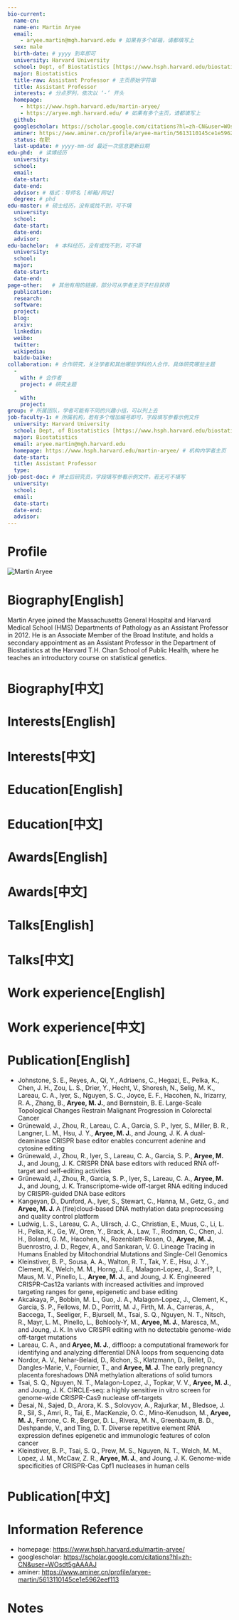 ```yaml
---
bio-current:
  name-cn: 
  name-en: Martin Aryee
  email: 
    - aryee.martin@mgh.harvard.edu # 如果有多个邮箱，请都填写上
  sex: male
  birth-date: # yyyy 到年即可
  university: Harvard University 
  school: Dept, of Biostatistics [https://www.hsph.harvard.edu/biostatistics] # 格式：学院名称[学院官网链接]
  major: Biostatistics
  title-raw: Assistant Professor # 主页原始字符串
  title: Assistant Professor
  interests: # 分点罗列，依次以 ‘-’ 开头
  homepage: 
    - https://www.hsph.harvard.edu/martin-aryee/ 
    - https://aryee.mgh.harvard.edu/ # 如果有多个主页，请都填写上
  github: 
  googlescholar: https://scholar.google.com/citations?hl=zh-CN&user=WOsdt5gAAAAJ 
  aminer: https://www.aminer.cn/profile/aryee-martin/5613110145ce1e5962eef113 # 从这里查找 https://www.aminer.org/search/person
  status: 在职
  last-update: # yyyy-mm-dd 最近一次信息更新日期
edu-phd:  # 读博经历
  university: 
  school: 
  email: 
  date-start: 
  date-end: 
  advisor: # 格式：导师名 [邮箱/网址]
  degree: # phd
edu-master: # 硕士经历，没有或找不到，可不填
  university: 
  school: 
  date-start: 
  date-end: 
  advisor:
edu-bachelor:  # 本科经历，没有或找不到，可不填
  university: 
  school: 
  major: 
  date-start: 
  date-end: 
page-other:   # 其他有用的链接，部分可从学者主页子栏目获得
  publication: 
  research: 
  software: 
  project: 
  blog: 
  arxiv: 
  linkedin: 
  weibo:
  twitter:
  wikipedia:
  baidu-baike:
collaboration: # 合作研究，关注学者和其他哪些学科的人合作，具体研究哪些主题
  - 
    with: # 合作者
    project: # 研究主题
  - 
    with: 
    project: 
group: # 所属团队，学者可能有不同的兴趣小组，可以列上去
job-faculty-1: # 所属机构，若有多个增加编号即可，字段填写参看示例文件
  university: Harvard University 
  school: Dept, of Biostatistics [https://www.hsph.harvard.edu/biostatistics] # 格式：学院名称[学院官网链接]
  major: Biostatistics
  email: aryee.martin@mgh.harvard.edu
  homepage: https://www.hsph.harvard.edu/martin-aryee/ # 机构内学者主页
  date-start: 
  title: Assistant Professor 
  type: 
job-post-doc: # 博士后研究员，字段填写参看示例文件，若无可不填写
  university: 
  school: 
  email: 
  date-start: 
  date-end: 
  advisor: 
---
```


# Profile

![Martin Aryee]()

# Biography[English]

Martin Aryee joined the Massachusetts General Hospital and Harvard Medical School (HMS) Departments of Pathology as an Assistant Professor in 2012. He is an Associate Member of the Broad Institute, and holds a secondary appointment as an Assistant Professor in the Department of Biostatistics at the Harvard T.H. Chan School of Public Health, where he teaches an introductory course on statistical genetics.

# Biography[中文]

# Interests[English]

# Interests[中文]

# Education[English]

# Education[中文]

# Awards[English]

# Awards[中文]

# Talks[English]

# Talks[中文]

# Work experience[English]

# Work experience[中文]

# Publication[English]

- Johnstone, S. E., Reyes, A., Qi, Y., Adriaens, C., Hegazi, E., Pelka, K., Chen, J. H., Zou, L. S., Drier, Y., Hecht, V., Shoresh, N., Selig, M. K., Lareau, C. A., Iyer, S., Nguyen, S. C., Joyce, E. F., Hacohen, N., Irizarry, R. A., Zhang, B., **Aryee, M. J.**, and Bernstein, B. E. Large-Scale Topological Changes Restrain Malignant Progression in Colorectal Cancer
- Grünewald, J., Zhou, R., Lareau, C. A., Garcia, S. P., Iyer, S., Miller, B. R., Langner, L. M., Hsu, J. Y., **Aryee, M. J.**, and Joung, J. K. A dual-deaminase CRISPR base editor enables concurrent adenine and cytosine editing
- Grünewald, J., Zhou, R., Iyer, S., Lareau, C. A., Garcia, S. P., **Aryee, M. J.**, and Joung, J. K. CRISPR DNA base editors with reduced RNA off-target and self-editing activities
- Grünewald, J., Zhou, R., Garcia, S. P., Iyer, S., Lareau, C. A., **Aryee, M. J.**, and Joung, J. K. Transcriptome-wide off-target RNA editing induced by CRISPR-guided DNA base editors
- Kangeyan, D., Dunford, A., Iyer, S., Stewart, C., Hanna, M., Getz, G., and **Aryee, M. J.** A (fire)cloud-based DNA methylation data preprocessing and quality control platform
- Ludwig, L. S., Lareau, C. A., Ulirsch, J. C., Christian, E., Muus, C., Li, L. H., Pelka, K., Ge, W., Oren, Y., Brack, A., Law, T., Rodman, C., Chen, J. H., Boland, G. M., Hacohen, N., Rozenblatt-Rosen, O., **Aryee, M. J.**, Buenrostro, J. D., Regev, A., and Sankaran, V. G. Lineage Tracing in Humans Enabled by Mitochondrial Mutations and Single-Cell Genomics
- Kleinstiver, B. P., Sousa, A. A., Walton, R. T., Tak, Y. E., Hsu, J. Y., Clement, K., Welch, M. M., Horng, J. E., Malagon-Lopez, J., Scarf?, I., Maus, M. V., Pinello, L., **Aryee, M. J.**, and Joung, J. K. Engineered CRISPR-Cas12a variants with increased activities and improved targeting ranges for gene, epigenetic and base editing
- Akcakaya, P., Bobbin, M. L., Guo, J. A., Malagon-Lopez, J., Clement, K., Garcia, S. P., Fellows, M. D., Porritt, M. J., Firth, M. A., Carreras, A., Baccega, T., Seeliger, F., Bjursell, M., Tsai, S. Q., Nguyen, N. T., Nitsch, R., Mayr, L. M., Pinello, L., Bohlooly-Y, M., **Aryee, M. J.**, Maresca, M., and Joung, J. K. In vivo CRISPR editing with no detectable genome-wide off-target mutations
- Lareau, C. A., and **Aryee, M. J.**, diffloop: a computational framework for identifying and analyzing differential DNA loops from sequencing data
- Nordor, A. V., Nehar-Belaid, D., Richon, S., Klatzmann, D., Bellet, D., Dangles-Marie, V., Fournier, T., and **Aryee, M. J.** The early pregnancy placenta foreshadows DNA methylation alterations of solid tumors
- Tsai, S. Q., Nguyen, N. T., Malagon-Lopez, J., Topkar, V. V., **Aryee, M. J.**, and Joung, J. K. CIRCLE-seq: a highly sensitive in vitro screen for genome-wide CRISPR-Cas9 nuclease off-targets
- Desai, N., Sajed, D., Arora, K. S., Solovyov, A., Rajurkar, M., Bledsoe, J. R., Sil, S., Amri, R., Tai, E., MacKenzie, O. C., Mino-Kenudson, M., **Aryee, M. J.**, Ferrone, C. R., Berger, D. L., Rivera, M. N., Greenbaum, B. D., Deshpande, V., and Ting, D. T. Diverse repetitive element RNA expression defines epigenetic and immunologic features of colon cancer
- Kleinstiver, B. P., Tsai, S. Q., Prew, M. S., Nguyen, N. T., Welch, M. M., Lopez, J. M., McCaw, Z. R., **Aryee, M. J.**, and Joung, J. K. Genome-wide specificities of CRISPR-Cas Cpf1 nucleases in human cells

# Publication[中文]

# Information Reference

-  homepage: https://www.hsph.harvard.edu/martin-aryee/
-  googlescholar: https://scholar.google.com/citations?hl=zh-CN&user=WOsdt5gAAAAJ
-  aminer: https://www.aminer.cn/profile/aryee-martin/5613110145ce1e5962eef113

# Notes